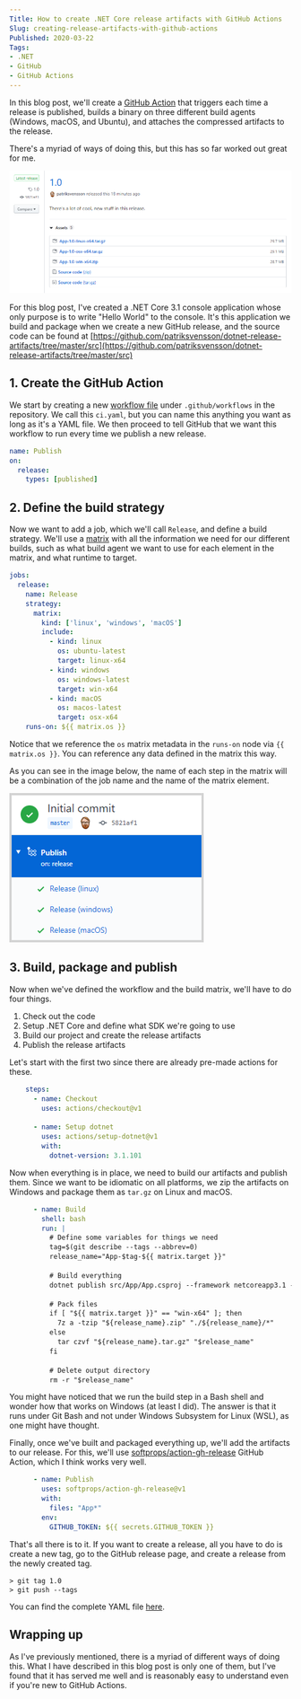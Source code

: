 ```yaml
---
Title: How to create .NET Core release artifacts with GitHub Actions
Slug: creating-release-artifacts-with-github-actions
Published: 2020-03-22
Tags:
- .NET
- GitHub
- GitHub Actions
---
```


In this blog post, we'll create a [GitHub Action](https://github.com/features/actions) that triggers each time a release is published, builds a binary on three different build agents (Windows, macOS, and Ubuntu), and attaches the compressed artifacts to the release.

<!--excerpt-->

There's a myriad of ways of doing this, but this has so far worked out great for me.

![A GitHub release with artifacts](/images/gh_assets.png)

For this blog post, I've created a .NET Core 3.1 console application whose only purpose is to write "Hello World" to the console. It's this application we build and package when we create a new GitHub release, and the source code can be found at [https://github.com/patriksvensson/dotnet-release-artifacts/tree/master/src](https://github.com/patriksvensson/dotnet-release-artifacts/tree/master/src)

## 1. Create the GitHub Action

We start by creating a new [workflow file](https://help.github.com/en/actions/configuring-and-managing-workflows/configuring-a-workflow#creating-a-workflow-file) under `.github/workflows` in the repository. We call this `ci.yaml`, but you can name this anything you want as long as it's a YAML file. We then proceed to tell GitHub that we want this workflow to run every time we publish a new release.

```yaml
name: Publish
on:
  release:
    types: [published]
```

## 2. Define the build strategy

Now we want to add a job, which we'll call `Release`, and define a build strategy. We'll use a [matrix](https://help.github.com/en/actions/reference/workflow-syntax-for-github-actions#jobsjob_idstrategy) with all the information we need for our different builds, such as what build agent we want to use for each element in the matrix, and what runtime to target.

```yaml
jobs:
  release:
    name: Release
    strategy:
      matrix:
        kind: ['linux', 'windows', 'macOS']
        include:
          - kind: linux
            os: ubuntu-latest
            target: linux-x64
          - kind: windows
            os: windows-latest
            target: win-x64
          - kind: macOS
            os: macos-latest
            target: osx-x64
    runs-on: ${{ matrix.os }}
```

Notice that we reference the `os` matrix metadata in the `runs-on` node via `{{ matrix.os }}`. You can reference any data defined in the matrix this way.

As you can see in the image below, the name of each step in the matrix will be a combination of the job name and the name of the matrix element.

![A GitHub Actions job](/images/gh_job.png)

## 3. Build, package and publish

Now when we've defined the workflow and the build matrix, we'll have to do four things.

1. Check out the code
2. Setup .NET Core and define what SDK we're going to use
3. Build our project and create the release artifacts
4. Publish the release artifacts

Let's start with the first two since there are already pre-made actions for these.

```yaml
    steps:
      - name: Checkout
        uses: actions/checkout@v1

      - name: Setup dotnet
        uses: actions/setup-dotnet@v1
        with:
          dotnet-version: 3.1.101
```

Now when everything is in place, we need to build our artifacts and publish them. Since we want to be idiomatic on all platforms, we zip the artifacts on Windows and package them as `tar.gz` on Linux and macOS.

```yaml
      - name: Build
        shell: bash
        run: |
          # Define some variables for things we need
          tag=$(git describe --tags --abbrev=0)
          release_name="App-$tag-${{ matrix.target }}"

          # Build everything
          dotnet publish src/App/App.csproj --framework netcoreapp3.1 --runtime "${{ matrix.target }}" -c Release -o "$release_name"

          # Pack files
          if [ "${{ matrix.target }}" == "win-x64" ]; then
            7z a -tzip "${release_name}.zip" "./${release_name}/*"
          else
            tar czvf "${release_name}.tar.gz" "$release_name"
          fi

          # Delete output directory
          rm -r "$release_name"
```

You might have noticed that we run the build step in a Bash shell and wonder how that works on Windows (at least I did). The answer is that it runs under Git Bash and not under Windows Subsystem for Linux (WSL), as one might have thought.

Finally, once we've built and packaged everything up, we'll add the artifacts to our release. For this, we'll use [softprops/action-gh-release](https://github.com/softprops/action-gh-release) GitHub Action, which I think works very well.

```yaml
      - name: Publish
        uses: softprops/action-gh-release@v1
        with:
          files: "App*"
        env:
          GITHUB_TOKEN: ${{ secrets.GITHUB_TOKEN }}
```

That's all there is to it. If you want to create a release, all you have to do is create a new tag, go to the GitHub release page, and create a release from the newly created tag.

```shell
> git tag 1.0
> git push --tags
```

You can find the complete YAML file [here](https://github.com/patriksvensson/dotnet-release-artifacts/blob/master/.github/workflows/ci.yaml).

## Wrapping up

As I've previously mentioned, there is a myriad of different ways of doing this. What I have described in this blog post is only one of them, but I've found that it has served me well and is reasonably easy to understand even if you're new to GitHub Actions.